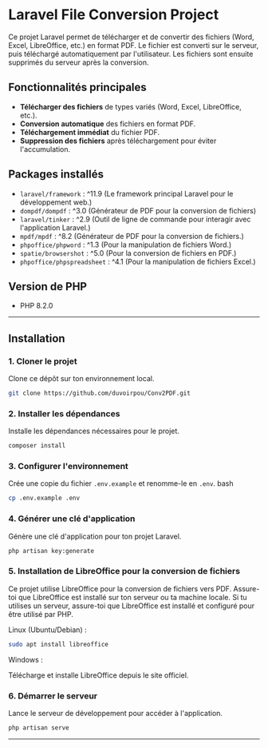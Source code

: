 # Laravel File Conversion Project

Ce projet Laravel permet de télécharger et de convertir des fichiers (Word, Excel, LibreOffice, etc.) en format PDF. Le fichier est converti sur le serveur, puis téléchargé automatiquement par l'utilisateur. Les fichiers sont ensuite supprimés du serveur après la conversion.

## Fonctionnalités principales

-   **Télécharger des fichiers** de types variés (Word, Excel, LibreOffice, etc.).
-   **Conversion automatique** des fichiers en format PDF.
-   **Téléchargement immédiat** du fichier PDF.
-   **Suppression des fichiers** après téléchargement pour éviter l'accumulation.

## Packages installés

-   `laravel/framework` : ^11.9 (Le framework principal Laravel pour le développement web.)
-   `dompdf/dompdf` : ^3.0 (Générateur de PDF pour la conversion de fichiers)
-   `laravel/tinker` : ^2.9 (Outil de ligne de commande pour interagir avec l'application Laravel.)
-   `mpdf/mpdf` : ^8.2 (Générateur de PDF pour la conversion de fichiers.)
-   `phpoffice/phpword` : ^1.3 (Pour la manipulation de fichiers Word.)
-   `spatie/browsershot` : ^5.0 (Pour la conversion de fichiers en PDF.)
-   `phpoffice/phpspreadsheet` : ^4.1 (Pour la manipulation de fichiers Excel.)

## Version de PHP

-   PHP 8.2.0

---

## Installation

### 1. Cloner le projet

Clone ce dépôt sur ton environnement local.

```bash
git clone https://github.com/duvoirpou/Conv2PDF.git
```

### 2. Installer les dépendances

Installe les dépendances nécessaires pour le projet.

```bash
composer install
```

### 3. Configurer l'environnement

Crée une copie du fichier `.env.example` et renomme-le en `.env`.
bash

```bash
cp .env.example .env
```

### 4. Générer une clé d'application

Génère une clé d'application pour ton projet Laravel.

```bash
php artisan key:generate
```

### 5. Installation de LibreOffice pour la conversion de fichiers

Ce projet utilise LibreOffice pour la conversion de fichiers vers PDF. Assure-toi que LibreOffice est installé sur ton serveur ou ta machine locale.
Si tu utilises un serveur, assure-toi que LibreOffice est installé et configuré pour être utilisé par PHP.

Linux (Ubuntu/Debian) :

```bash
sudo apt install libreoffice
```

Windows :

Télécharge et installe LibreOffice depuis le site officiel.

### 6. Démarrer le serveur

Lance le serveur de développement pour accéder à l'application.

```bash
php artisan serve
```

---
